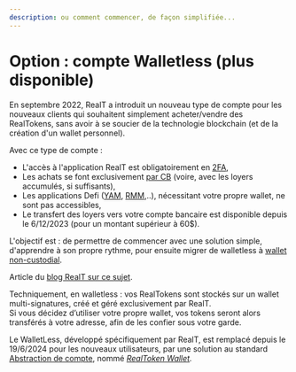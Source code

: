 ```yaml
---
description: ou comment commencer, de façon simplifiée...
---
```


# Option : compte Walletless (plus disponible)

En septembre 2022, RealT a introduit un nouveau type de compte pour les nouveaux clients qui souhaitent simplement acheter/vendre des RealTokens, sans avoir à se soucier de la technologie blockchain (et de la création d'un wallet personnel).

Avec ce type de compte :

* L'accès à l'application RealT est obligatoirement en [2FA](acces-en-2fa-a-votre-compte.md),
* Les achats se font exclusivement [par CB](acheter-des-realtokens/mode-de-paiement-realt.md) (voire, avec les loyers accumulés, si suffisants),
* Les applications Defi ([YAM](../defi-realt/dex-swap/yam.md), [RMM](../defi-realt/rmm/),..), nécessitant votre propre wallet, ne sont pas accessibles,
* Le transfert des loyers vers votre compte bancaire est  disponible depuis le 6/12/2023 (pour un montant supérieur à 60$).

L'objectif est : de permettre de commencer avec une solution simple, d'apprendre à son propre rythme, pour ensuite migrer de walletless à [wallet non-custodial](../portefeuille/).

Article du [blog RealT sur ce sujet](https://realt.co/episode-7-en-route-vers-ladoption-de-masse-web-3-realt-continue-dinnover/).

Techniquement, en walletless : vos RealTokens sont stockés sur un wallet multi-signatures, créé et géré exclusivement par RealT.\
Si vous décidez d’utiliser votre propre wallet, vos tokens seront alors transférés à votre adresse, afin de les confier sous votre garde.

Le WalletLess, développé spécifiquement par RealT, est remplacé depuis le 19/6/2024 pour les nouveaux utilisateurs, par une solution au standard [Abstraction de compte](https://cryptoast.fr/utiliser-blockchain-sans-wallet-eip-4337-ethereum-rend-possible-abstraction-compte/), nommé [_RealToken Wallet_](option-realtoken-wallet-account-abstraction/creation-du-realtoken-wallet.md)_._
